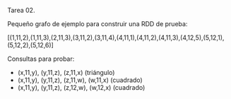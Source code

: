 Tarea 02. 

Pequeño grafo de ejemplo para construir una RDD de prueba: 

[(1,11,2),(1,11,3),(2,11,3),(3,11,2),(3,11,4),(4,11,1),(4,11,2),(4,11,3),(4,12,5),(5,12,1),(5,12,2),(5,12,6)]

Consultas para probar: 
- (x,11,y), (y,11,z), (z,11,x) (triángulo)
- (x,11,y), (y,11,z), (z,11,w), (w,11,x) (cuadrado)
- (x,11,y), (y,11,z), (z,12,w), (w,12,x) (cuadrado)
